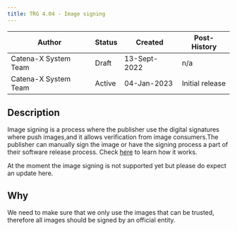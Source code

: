 ```yaml
---
title: TRG 4.04 - Image signing
---
```


| Author               | Status | Created      | Post-History    |
|----------------------|--------|--------------|-----------------|
| Catena-X System Team | Draft  | 13-Sept-2022 | n/a             |
| Catena-X System Team | Active | 04-Jan-2023  | Initial release |

## Description

Image signing is a process where the publisher use the digital signatures where push images,and it allows verification from image consumers.The publisher can manually sign the image or have the signing process a part of their software release process. Check [here](https://docs.docker.com/engine/security/trust/#signing-images-with-docker-content-trust) to learn how it works.

At the moment the image signing is not supported yet but please do expect an update here.

## Why

We need to make sure that we only use the images that can be trusted, therefore all images should be signed by an official entity.

